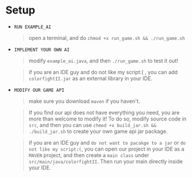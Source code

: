 # Setup

* ```RUN EXAMPLE_AI``` 

    > open a terminal, and do ```chmod +x run_game.sh && ./run_game.sh```
    
* ```IMPLEMENT YOUR OWN AI``` 

    > modify ```example_ai.java```, and then ```./run_game.sh``` to test it out!
    
    > if you are an IDE guy and do not like my script:( , you can add ```colorfightII.jar``` as an external library in your IDE.
    
* ```MODIFY OUR GAME API``` 

    > make sure you download ```maven``` if you haven't.

    > If you find our api does not have everything you need, you are more than welcome to modify it!
    > To do so, modify source code in ```src```, 
    > and then you can use ```chmod +x build_jar.sh && ./build_jar.sh``` to create your own game api jar package.
    
    > if you are an IDE guy and ```do not want to pacakge to a jar``` or ```do not like my script:(```, you can open our project in your IDE as a ```MAVEN``` project, and then create a ```main class``` under ```src/main/java/colorfightII```. Then run your main directly inside your IDE.
